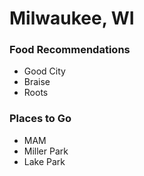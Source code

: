 # Milwaukee, WI

### Food Recommendations
- Good City
- Braise
- Roots

### Places to Go
- MAM
- Miller Park
- Lake Park 

